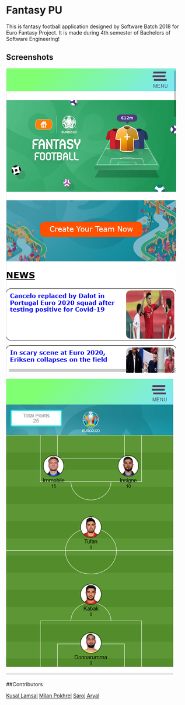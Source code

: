 # Fantasy PU

This is fantasy football application designed by Software Batch 2018 for Euro Fantasy Project.
It is made during 4th semester of Bachelors of Software Engineering!


## Screenshots
![UI](home.PNG)

![UI](fantasy.PNG)


##Contributors

[Kusal Lamsal](https://github.com/kusaljr)
[Milan Pokhrel](https://github.com/milan98080)
[Saroj Aryal](https://github.com/joerush18)

